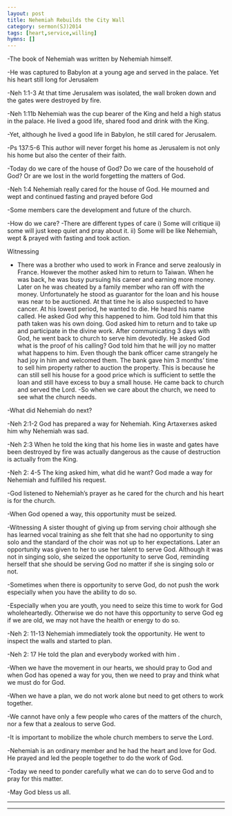 ```yaml
---
layout: post
title: Nehemiah Rebuilds the City Wall
category: sermon(SJ)2014
tags: [heart,service,willing]
hymns: []
---
```

-The book of Nehemiah was written by Nehemiah himself.

-He was captured to Babylon at a young age and served in the palace. Yet his heart still long for Jerusalem

-Neh 1:1-3 At that time Jerusalem was isolated, the wall broken down and the gates were destroyed by fire. 

-Neh 1:11b Nehemiah was the cup bearer of the King and held a high status in the palace. He lived a good life, shared food and drink with the King.

-Yet, although he lived a good life in Babylon, he still cared for Jerusalem.

-Ps 137:5-6 This author will never forget his home as Jerusalem is not only his home but also the center of their faith. 

-Today do we care of the house of God? Do we care of the household of God? Or are we lost in the world forgetting the matters of God.

-Neh 1:4 Nehemiah really cared for the house of God. He mourned and wept and continued fasting and prayed before God

-Some members care the development and future of the church. 

-How do we care? 
-There are different types of care
i) Some will critique
ii) some will just keep quiet and pray about it.
ii) Some will be like Nehemiah, wept & prayed with fasting and took action.

Witnessing
- There was a brother who used to work in France and serve zealously in France. However the mother asked him to return to Taiwan. When he was back, he was busy pursuing his career and earning more money. Later on he was cheated by a family member who ran off with the money. Unfortunately he stood as guarantor for the loan and his house was near to be auctioned. At that time he is also suspected to have cancer. At his lowest period, he wanted to die. He heard his name called. He asked God why this happened to him. God told him that this path taken was his own doing. God asked him to return and to take up and participate in the divine work. After communicating 3 days with God, he went back to church to serve him devotedly. He asked God what is the proof of his calling? God told him that he will joy no matter what happens to him. Even though the bank officer came strangely he had joy in him and welcomed them. The bank gave him 3 months’ time to sell him property rather to auction the property. This is because he can still sell his house for a good price which is sufficient to settle the loan and still have excess to buy a small house. He came back to church and served the Lord. -So when we care about the church, we need to see what the church needs.

-What did Nehemiah do next?

-Neh 2:1-2 God has prepared a way for Nehemiah. King Artaxerxes asked him why Nehemiah was sad. 

-Neh 2:3 When he told the king that his home lies in waste and gates have been destroyed by fire was actually dangerous as the cause of destruction is actually from the King.

-Neh 2: 4-5 The king asked him, what did he want? God made a way for Nehemiah and fulfilled his request. 

-God listened to Nehemiah’s prayer as he cared for the church and his heart is for the church.  

-When God opened a way, this opportunity must be seized. 

-Witnessing
A sister thought of giving up from serving choir although she has learned vocal training as she felt that she had no opportunity to sing solo and the standard of the choir was not up to her expectations.
Later an opportunity was given to her to use her talent to serve God. Although it was not in singing solo, she seized the opportunity to serve God, reminding herself that she should be serving God no matter if she is singing solo or not.

-Sometimes when there is opportunity to serve God, do not push the work especially when you have the ability to do so. 

-Especially when you are youth, you need to seize this time to work for God wholeheartedly. Otherwise we do not have this opportunity to serve God eg if we are old, we may not have the health or energy to do so.

-Neh 2: 11-13 Nehemiah immediately took the opportunity. He went to inspect the walls and started to plan. 

-Neh 2: 17 He told the plan and everybody worked with him .

-When we have the movement in our hearts, we should pray to God and when God has opened a way for you, then we need to pray and think what we must do for God. 

-When we have a plan, we do not work alone but need to get others to work together.

-We cannot have only a few people who cares of the matters of the church, nor a few that a zealous to serve God. 

-It is important to mobilize the whole church members to serve the Lord. 

-Nehemiah is an ordinary member and he had the heart and love for God. He prayed and led the people together to do the work of God. 

-Today we need to ponder carefully what we can do to serve God and to pray for this matter. 

-May God bless us all. 



----
****
